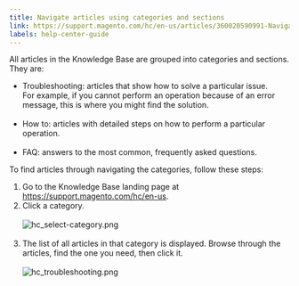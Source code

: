 ```yaml
---
title: Navigate articles using categories and sections
link: https://support.magento.com/hc/en-us/articles/360020590991-Navigate-articles-using-categories-and-sections
labels: help-center-guide
---
```


<p>All articles in the Knowledge Base are grouped into categories and sections. They are:</p>
<ul>
<li>
Troubleshooting: articles that show how to solve a particular issue. <br/>For example, if you cannot perform an operation because of an error message, this is where you might find the solution.<br/><br/>
</li>
<li>
How to: articles with detailed steps on how to perform a particular operation.<br/><br/>
</li>
<li>
FAQ: answers to the most common, frequently asked questions.</li>
</ul>
<p>To find articles through navigating the categories, follow these steps:</p>
<ol>
<li>Go to the Knowledge Base landing page at <a href="https://support.magento.com/hc/en-us">https://support.magento.com/hc/en-us</a>.</li>
<li>Click a category.<br/><br/><img alt="hc_select-category.png" src="https://support.magento.com/hc/article_attachments/360016478792/hc_select-category.png"/><br/><br/>
</li>
<li>The list of all articles in that category is displayed. Browse through the articles, find the one you need, then click it.<br/><br/><img alt="hc_troubleshooting.png" src="https://support.magento.com/hc/article_attachments/360016530131/hc_troubleshooting.png"/><br/><br/><br/>
</li>
</ol>